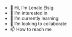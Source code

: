 - 👋 Hi, I’m Lenaïc Elsig
- 👀 I’m interested in 
- 🌱 I’m currently learning 
- 💞️ I’m looking to collaborate 
- 📫 How to reach me 

<!---
little-Mouse/little-Mouse is a ✨ special ✨ repository because its `README.md` (this file) appears on your GitHub profile.
You can click the Preview link to take a look at your changes.
--->

